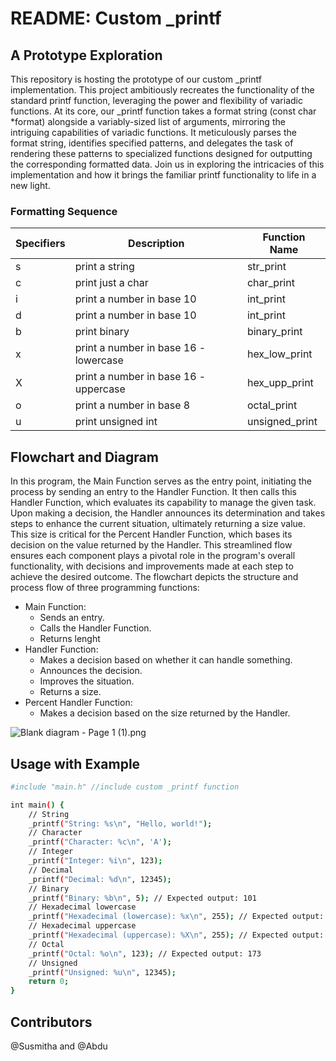 # README: Custom _printf

## A Prototype Exploration

This repository is hosting the prototype of our custom _printf implementation. This project ambitiously recreates the functionality of the standard printf function, leveraging the power and flexibility of variadic functions. At its core, our _printf function takes a format string (const char *format) alongside a variably-sized list of arguments, mirroring the intriguing capabilities of variadic functions. It meticulously parses the format string, identifies specified patterns, and delegates the task of rendering these patterns to specialized functions designed for outputting the corresponding formatted data. Join us in exploring the intricacies of this implementation and how it brings the familiar printf functionality to life in a new light.

### Formatting Sequence

| Specifiers | Description | Function Name |
| ------ | ------ | ------ |
| s | print a string | str_print |
| c | print just a char | char_print |
| i | print a number in base 10 | int_print |
| d | print a number in base 10 | int_print |
| b | print binary | binary_print |
| x | print a number in base 16 - lowercase | hex_low_print |
| X | print a number in base 16 - uppercase | hex_upp_print |
| o | print a number in base 8 | octal_print |
| u | print unsigned int | unsigned_print |

## Flowchart and Diagram

In this program, the Main Function serves as the entry point, initiating the process by sending an entry to the Handler Function. It then calls this Handler Function, which evaluates its capability to manage the given task. Upon making a decision, the Handler announces its determination and takes steps to enhance the current situation, ultimately returning a size value. This size is critical for the Percent Handler Function, which bases its decision on the value returned by the Handler. This streamlined flow ensures each component plays a pivotal role in the program's overall functionality, with decisions and improvements made at each step to achieve the desired outcome. The flowchart depicts the structure and process flow of three programming functions:
 
 - Main Function:
   - Sends an entry.
   - Calls the Handler Function.
   - Returns lenght
 - Handler Function:
    - Makes a decision based on whether it can handle something.
    - Announces the decision.
    - Improves the situation.
    - Returns a size.
 - Percent Handler Function:
    - Makes a decision based on the size returned by the Handler.

![Blank diagram - Page 1 (1).png](https://www.dropbox.com/scl/fi/l3ynzalykzxcd2l9p2pj6/Blank-diagram-Page-1-1.png?rlkey=6urw1obhkp3zuo23edideimq9&dl=0&raw=1)

## Usage with Example

```sh
#include "main.h" //include custom _printf function

int main() {
    // String
    _printf("String: %s\n", "Hello, world!");
    // Character
    _printf("Character: %c\n", 'A');
    // Integer
    _printf("Integer: %i\n", 123);
    // Decimal 
    _printf("Decimal: %d\n", 12345);
    // Binary
    _printf("Binary: %b\n", 5); // Expected output: 101
    // Hexadecimal lowercase
    _printf("Hexadecimal (lowercase): %x\n", 255); // Expected output: ff
    // Hexadecimal uppercase
    _printf("Hexadecimal (uppercase): %X\n", 255); // Expected output: FF
    // Octal
    _printf("Octal: %o\n", 123); // Expected output: 173
    // Unsigned
    _printf("Unsigned: %u\n", 12345);
    return 0;
}
```

## Contributors

@Susmitha and @Abdu
